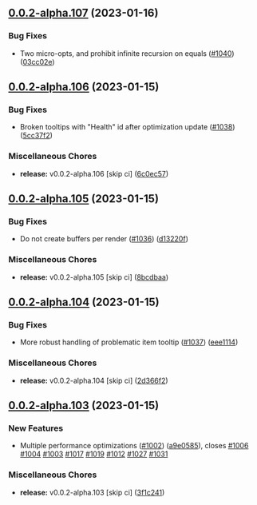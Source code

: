 ## [0.0.2-alpha.107](https://github.com/Wynntils/Artemis/compare/v0.0.2-alpha.106...v0.0.2-alpha.107) (2023-01-16)


### Bug Fixes

* Two micro-opts, and prohibit infinite recursion on equals ([#1040](https://github.com/Wynntils/Artemis/issues/1040)) ([03cc02e](https://github.com/Wynntils/Artemis/commit/03cc02e5fc4db67145e71099aeebbb2681e996b5))

## [0.0.2-alpha.106](https://github.com/Wynntils/Artemis/compare/v0.0.2-alpha.105...v0.0.2-alpha.106) (2023-01-15)


### Bug Fixes

* Broken tooltips with "Health" id after optimization update ([#1038](https://github.com/Wynntils/Artemis/issues/1038)) ([5cc37f2](https://github.com/Wynntils/Artemis/commit/5cc37f20a5f271149e4cbae1e87f085067a22738))


### Miscellaneous Chores

* **release:** v0.0.2-alpha.106 [skip ci] ([6c0ec57](https://github.com/Wynntils/Artemis/commit/6c0ec57010b6951e5b11601c0c16217624cd146d))

## [0.0.2-alpha.105](https://github.com/Wynntils/Artemis/compare/v0.0.2-alpha.104...v0.0.2-alpha.105) (2023-01-15)


### Bug Fixes

* Do not create buffers per render ([#1036](https://github.com/Wynntils/Artemis/issues/1036)) ([d13220f](https://github.com/Wynntils/Artemis/commit/d13220fcd747eada5a8ef920737ba83f254df8e2))


### Miscellaneous Chores

* **release:** v0.0.2-alpha.105 [skip ci] ([8bcdbaa](https://github.com/Wynntils/Artemis/commit/8bcdbaa5903eb4d3f79571f0dcfd91fa3cfc3a0f))

## [0.0.2-alpha.104](https://github.com/Wynntils/Artemis/compare/v0.0.2-alpha.103...v0.0.2-alpha.104) (2023-01-15)


### Bug Fixes

* More robust handling of problematic item tooltip ([#1037](https://github.com/Wynntils/Artemis/issues/1037)) ([eee1114](https://github.com/Wynntils/Artemis/commit/eee1114245076597d76438f501ae71722e4937c7))


### Miscellaneous Chores

* **release:** v0.0.2-alpha.104 [skip ci] ([2d366f2](https://github.com/Wynntils/Artemis/commit/2d366f2f3cdcde5177503837b1bbbbcf851dfe72))

## [0.0.2-alpha.103](https://github.com/Wynntils/Artemis/compare/v0.0.2-alpha.102...v0.0.2-alpha.103) (2023-01-15)


### New Features

* Multiple performance optimizations ([#1002](https://github.com/Wynntils/Artemis/issues/1002)) ([a9e0585](https://github.com/Wynntils/Artemis/commit/a9e0585d0718c5385c4c21f68abe873a6a06d1a4)), closes [#1006](https://github.com/Wynntils/Artemis/issues/1006) [#1004](https://github.com/Wynntils/Artemis/issues/1004) [#1003](https://github.com/Wynntils/Artemis/issues/1003) [#1017](https://github.com/Wynntils/Artemis/issues/1017) [#1019](https://github.com/Wynntils/Artemis/issues/1019) [#1012](https://github.com/Wynntils/Artemis/issues/1012) [#1027](https://github.com/Wynntils/Artemis/issues/1027) [#1031](https://github.com/Wynntils/Artemis/issues/1031)


### Miscellaneous Chores

* **release:** v0.0.2-alpha.103 [skip ci] ([3f1c241](https://github.com/Wynntils/Artemis/commit/3f1c2412d414bbc87d8dd3eb40971d8bcfde6de5))

